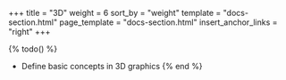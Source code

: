 +++
title = "3D"
weight = 6
sort_by = "weight"
template = "docs-section.html"
page_template = "docs-section.html"
insert_anchor_links = "right"
+++

{% todo() %}
* Define basic concepts in 3D graphics
{% end %}
